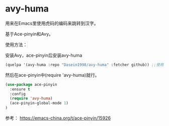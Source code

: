 # avy-huma
用来在Emacs里使用虎码的编码来跳转到汉字。

基于Ace-pinyin和Avy。

使用方法：

安装Avy，ace-pinyin后安装avy-huma
```lisp
(quelpa '(avy-huma :repo "Dasein1998/avy-huma" :fetcher github)) ;;使用qulepa安装avy-huma
```

然后在ace-pinyin中(require 'avy-huma)就行。

```lisp
(use-package ace-pinyin
  :ensure t
  :config
  (require 'avy-huma)
  (ace-pinyin-global-mode 1)
)
```


参考：
https://emacs-china.org/t/ace-pinyin/15926
